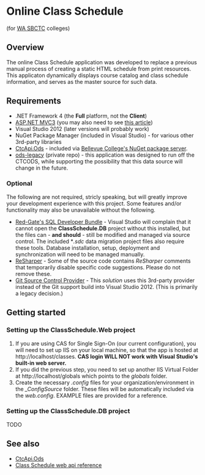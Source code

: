 Online Class Schedule
=====================
(for [WA SBCTC](http://www.sbctc.ctc.edu/) colleges)

## Overview

The online Class Schedule application was developed to replace a previous manual process of creating a static HTML schedule from print resources. This applicaton dynamically displays course catalog and class schedule information, and serves as the master source for such data.

## Requirements

+ .NET Framework 4 (the **Full** platform, not the **Client**)
+ [ASP.NET MVC3](http://www.microsoft.com/en-us/download/details.aspx?displaylang=en&id=1491&WT.mc_id=aff-n-in-loc--hr) (you may also need to see [this article](http://geekswithblogs.net/ranganh/archive/2011/10/26/installing-mvc-3-for-visual-studio-2010-on-windows-developer.aspx))
+ Visual Studio 2012 (later versions will probably work)
+ NuGet Package Manager (included in Visual Studio) - for various other 3rd-party libraries
+ [CtcApi.Ods](https://github.com/BellevueCollege/CtcApi) - included via [Bellevue College's NuGet package server](http://www.bellevuecollege.edu/dev/).
+ [ods-legacy](https://github.com/ctcdev/ods-legacy) (private repo) - this application was designed to run off the CTCODS, while supporting the possibility that this data source will change in the future.

### Optional

The following are not required, stricly speaking, but will greatly improve your development experience with this project. Some features and/or functionality may also be unavailable without the following.

+ [Red-Gate's SQL Developer Bundle](https://www.red-gate.com/products/sql-development/sql-developer-bundle/) - Visual Studio will complain that it cannot open the **ClassSchedule.DB** project without this installed, but the files can - **and should** - still be modified and managed via source control. The included **.sdc* data migration project files also require these tools. Database installation, setup, deployment and synchronization will need to be managed manually.
+ [ReSharper](https://www.jetbrains.com/resharper/) - Some of the source code contains *ReSharper* comments that temporarily disable specific code suggestions. Please do not remove these.
+ [Git Source Control Provider](http://visualstudiogallery.msdn.microsoft.com/63a7e40d-4d71-4fbb-a23b-d262124b8f4c) - This *solution* uses this 3rd-party provider instead of the Git support build into Visual Studio 2012. (This is primarily a legacy decision.)

## Getting started

### Setting up the ClassSchedule.Web project

1.  If you are using CAS for Single Sign-On (our current configuration), you will need to set up IIS on your local machine, so that the app is hosted at http://localhost/classes. **CAS login WILL NOT work with Visual Studio's built-in web server.**
1.  If you did the previous step, you need to set up another IIS Virtual Folder at http://localhost/globals which points to the *globals* folder.
1.  Create the necessary *.config* files for your organization/environment in the *_ConfigSource* folder. These files will be automatically included via the *web.config*. EXAMPLE files are provided for a reference.

### Setting up the ClassSchedule.DB project

TODO
## See also

+ [CtcApi.Ods](https://github.com/BellevueCollege/CtcApi/wiki#what-is-it)
+ [Class Schedule web api reference](https://github.com/BellevueCollege/ClassSchedule/wiki/Class-schedule-web-api-reference)